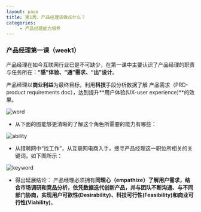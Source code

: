 ```yaml
---
layout: page
title: 第1周，产品经理该做点什么？
categories:
     - 产品经理能力培养
---
```

### 产品经理第一课（week1）
产品经理在如今互联网行业已是不可缺少，在第一课中主要认识了产品经理的职责与任务所在：**“感”体验、“通”需求、“出”设计**。

产品经理以**商业利益**为最终目标，利用**科技**手段分析数据了解 产品需求（PRD-product requirements doc），达到提升**用户体验(UX-user experience)**的效果。

![word](/CCRR/assets/images/9.png)

* 从下面的图能够更清晰的了解这个角色所需要的能力有哪些：

![ability](/CCRR/assets/images/12.png)

* 从猎聘网中“找工作”，从互联网电商入手，搜寻产品经理这一职位所相关的关键词，如下图所示：

![keyword](/CCRR/assets/images/猎聘关键词.png)

- 得出延展结论：
产品经理必须拥有**同理心（empathize）**了解用户需求，结合市场调研和竞品分析，依凭数据迭代创新产品，并与团队不断沟通、与不同部门协商，实现**用户可欲性(Desirability)、科技可行性(Feasibility)和商业可行性(Viability)**。
